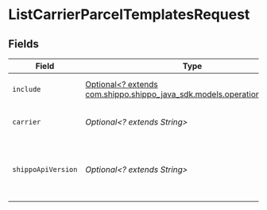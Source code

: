 # ListCarrierParcelTemplatesRequest


## Fields

| Field                                                                                                          | Type                                                                                                           | Required                                                                                                       | Description                                                                                                    | Example                                                                                                        |
| -------------------------------------------------------------------------------------------------------------- | -------------------------------------------------------------------------------------------------------------- | -------------------------------------------------------------------------------------------------------------- | -------------------------------------------------------------------------------------------------------------- | -------------------------------------------------------------------------------------------------------------- |
| `include`                                                                                                      | [Optional<? extends com.shippo.shippo_java_sdk.models.operations.Include>](../../models/operations/Include.md) | :heavy_minus_sign:                                                                                             | filter by user or enabled                                                                                      |                                                                                                                |
| `carrier`                                                                                                      | *Optional<? extends String>*                                                                                   | :heavy_minus_sign:                                                                                             | filter by specific carrier                                                                                     |                                                                                                                |
| `shippoApiVersion`                                                                                             | *Optional<? extends String>*                                                                                   | :heavy_minus_sign:                                                                                             | String used to pick a non-default API version to use                                                           | 2018-02-08                                                                                                     |